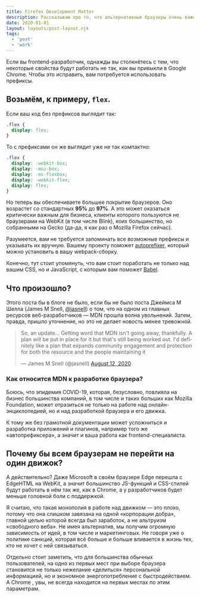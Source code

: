 ```yaml
---
title: Firefox Development Matter
description: Рассказываю про то, что альтернативные браузеры очень важны
date: 2020-01-01
layout: layouts/post-layout.njk
tags: 
  - 'post'
  - 'work'
---
```

<!-- Excerpt Start -->
Если вы frontend-разработчик, однажды вы столкнётесь с тем, что некоторые свойства будут работать не так, как вы привыкли в Google Chrome. Чтобы это исправить, вам потребуется использовать префиксы.
<!-- Excerpt End -->

## Возьмём, к примеру, `flex`.

Если ваш код без префиксов выглядит так:

```css
.flex {
  display: flex;
}
```

То c префиксами он же выглядит уже не так компактно:

```css
.flex {
  display: -webkit-box;
  display: -moz-box;
  display: -ms-flexbox;
  display: -webkit-flex;
  display: flex;
}
```

Но теперь вы обеспечиваете большее покрытие браузеров. Оно возрастет со стандартных **95%** до **97%**. А это может оказаться критически важным для бизнеса, клиенты которого пользуются не браузерами на WebKit (в том числе Blink), коих большинство, но собранными на Gecko (да-да, я как раз о Mozilla Firefox сейчас).

Разумеется, вам не требуется запоминать все возможные префиксы и указывать их вручную. Вашему проекту поможет [autoprefixer](https://www.npmjs.com/package/autoprefixer), который можно установить в вашу webpack-сборку.

Конечно, тут стоит упомянуть, что вам стоит поработать не только над вашим CSS, но и JavaScript, с которым вам поможет [Babel](https://babeljs.io/).

## Что произошло?

Этого поста бы в блоге не было, если бы не было поста Джеймса М Шелла (James M Snell, [@jasnell](https://twitter.com/jasnell)) о том, что на одном из главных ресурсов веб-разработчиков — MDN прошла волна увольнений. Затем, правда, пришло уточнение, но это не делает новость менее тревожной.

<blockquote class="twitter-tweet"><p lang="en" dir="ltr">So, an update... Getting word that MDN isn&#39;t going away, thankfully. A plan will be put in place for it but that&#39;s still being worked out. I&#39;d definitely like a plan that expands community engagement and protection for both the resource and the people maintaining it</p>&mdash; James M Snell (@jasnell) <a href="https://twitter.com/jasnell/status/1293648840516542465?ref_src=twsrc%5Etfw">August 12, 2020</a></blockquote> <script async src="https://platform.twitter.com/widgets.js" charset="utf-8"></script>

### Как относится MDN к разработке браузера?

Боюсь, что эпидемия COVID-19, которая, безусловно, повлияла на бизнес большинства компаний, в том числе и таких больших как Mozilla Foundation, может отразиться не только на работе над онлайн-энциклопедией, но и над разработкой браузера и его движка.

К тому же без грамотной документации может усложниться и разработка приложений и плагинов, например того же «автопрефиксера», а значит и ваша работа как frontend-специалиста.

## Почему бы всем браузерам не перейти на один движок?

А действительно? Даже Microsoft в своём браузере Edge перешла с EdgeHTML на WebKit, а значит большинство JS-функций и CSS-стилей будут работать в нём так же, как в Chrome, а у разработчиков будет меньше головной боли с поддержкой.

Я считаю, что такая монополия в работе над движком — это плохо, потому что она слишком завязана на одной «корпорации добра», главной целью которой всегда был заработок, а не альтруизм «свободного веба». Не имея альтернатив, мы получим огромную зависимость от идей, в том числе и маркетинговых. Не говоря уже о политике санкций, которая всё больше и больше вливается в жизнь тех, кто не хочет с ней связываться.

Отдельно стоит заметить, что для большинства обычных пользователей, на одно из первых мест при выборе браузера становится не только нежелание «делиться» персональной информацией, но и экономное энергопотребление с быстродействием. А Chrome , увы, не всегда находится на первых местах по этим параметрам.
